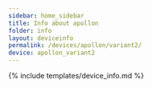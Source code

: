 ```yaml
---
sidebar: home_sidebar
title: Info about apollon
folder: info
layout: deviceinfo
permalink: /devices/apollon/variant2/
device: apollon_variant2
---
```

{% include templates/device_info.md %}
